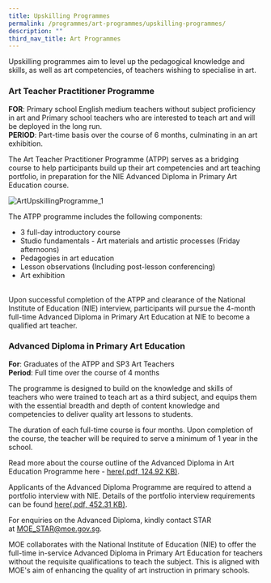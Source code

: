 ```yaml
---
title: Upskilling Programmes
permalink: /programmes/art-programmes/upskilling-programmes/
description: ""
third_nav_title: Art Programmes
---
```

Upskilling programmes aim to level up the pedagogical knowledge and skills, as well as art competencies, of teachers wishing to specialise in art.

### Art Teacher Practitioner Programme

**FOR**: Primary school English medium teachers without subject proficiency in art and Primary school teachers who are interested to teach art and will be deployed in the long run.  
**PERIOD**: Part-time basis over the course of 6 months, culminating in an art exhibition.  
  
The Art Teacher Practitioner Programme (ATPP) serves as a bridging course to help participants build up their art competencies and art teaching portfolio, in preparation for the NIE Advanced Diploma in Primary Art Education course.

![ArtUpskillingProgramme_1](https://academyofsingaporeteachers.moe.edu.sg/images/librariesprovider4/default-album/artupskillingprogramme_1.jpg?sfvrsn=52b1595a_0)

The ATPP programme includes the following components:
* 3 full-day introductory course
*   Studio fundamentals - Art materials and artistic processes (Friday afternoons)
*   Pedagogies in art education
*   Lesson observations (Including post-lesson conferencing)
*   Art exhibition
<br>
Upon successful completion of the ATPP and clearance of the National Institute of Education (NIE) interview, participants will pursue the 4-month full-time Advanced Diploma in Primary Art Education at NIE to become a qualified art teacher.

### Advanced Diploma in Primary Art Education

**For**: Graduates of the ATPP and SP3 Art Teachers  
**Period**: Full time over the course of 4 months  

The programme is designed to build on the knowledge and skills of teachers who were trained to teach art as a third subject, and equips them with the essential breadth and depth of content knowledge and competencies to deliver quality art lessons to students.

The duration of each full-time course is four months. Upon completion of the course, the teacher will be required to serve a minimum of 1 year in the school.

Read more about the course outline of the Advanced Diploma in Art Education Programme here - [here(.pdf, 124.92 KB)](https://academyofsingaporeteachers.moe.edu.sg/docs/librariesprovider4/programmes/adv-diploma-in-art-teaching_course-outline.pdf?sfvrsn=d8e47c9f_2 "here").

Applicants of the Advanced Diploma Programme are required to attend a portfolio interview with NIE. Details of the portfolio interview requirements can be found [here(.pdf, 452.31 KB)](https://academyofsingaporeteachers.moe.edu.sg/docs/librariesprovider4/programmes/adv-dip-in-pri-art-education-2019_portfolio-requirement.pdf?sfvrsn=af8bb4d1_2 "here").

For enquiries on the Advanced Diploma, kindly contact STAR at [MOE\_STAR@moe.gov.sg](mailto:MOE_STAR@moe.gov.sg).

MOE collaborates with the National Institute of Education (NIE) to offer the full-time in-service Advanced Diploma in Primary Art Education for teachers without the requisite qualifications to teach the subject. This is aligned with MOE's aim of enhancing the quality of art instruction in primary schools.
